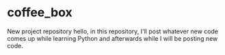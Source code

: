 # coffee_box
New project repository 
hello, in this repository, I'll post whatever new code comes up while learning Python and afterwards while I will be posting new code.
